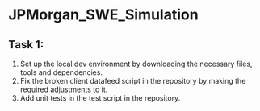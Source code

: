# JPMorgan_SWE_Simulation## Task 1: 1. Set up the local dev environment by downloading the necessary files, tools and dependencies.2. Fix the broken client datafeed script in the repository by making the required adjustments to it.4. Add unit tests in the test script in the repository.